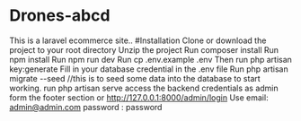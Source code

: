 # Drones-abcd
 This is a laravel ecommerce site..
 #Installation
 Clone or download the project to your root directory
 Unzip the project
 Run composer install
 Run npm install
 Run npm run dev
 Run cp .env.example .env
 Then run php artisan key:generate
 Fill in your database credential in the .env file
 Run php artisan migrate --seed //this is to seed some data into the database to start working.
 run php artisan serve
 access the backend credentials as admin form the footer section or http://127.0.0.1:8000/admin/login
        Use email: admin@admin.com
            password : password
